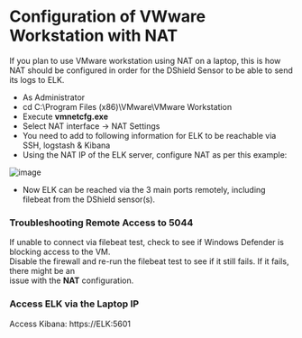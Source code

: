# Configuration of VWware Workstation with NAT
If you plan to use VMware workstation using NAT on a laptop, this is how NAT should be configured in order for the DShield Sensor to be able to send its logs to ELK.<br>

- As Administrator<br>
- cd C:\Program Files (x86)\VMware\VMware Workstation<br>
- Execute **vmnetcfg.exe**<br>
- Select NAT interface -> NAT Settings
- You need to add to following information for ELK to be reachable via SSH, logstash & Kibana
- Using the NAT IP of the ELK server, configure NAT as per this example:

![image](https://github.com/bruneaug/DShield-SIEM/assets/48228401/5f8d7452-d77b-4f07-b2af-fa7b0f2482aa)

- Now ELK can be reached via the 3 main ports remotely, including filebeat from the DShield sensor(s).<br>

### Troubleshooting Remote Access to 5044
If unable to connect via filebeat test, check to see if Windows Defender is blocking access to the VM.<br>
Disable the firewall and re-run the filebeat test to see if it still fails. If it fails, there might be an <br>
issue with the **NAT** configuration.

### Access ELK via the Laptop IP
Access Kibana: https://ELK:5601
